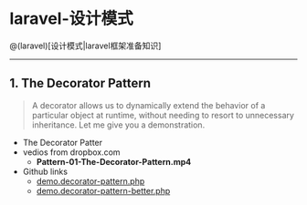 # laravel-设计模式

@(laravel)[设计模式|laravel框架准备知识]

------
## 1. The Decorator Pattern

> A decorator allows us to dynamically extend the behavior of a particular object at runtime, without needing to resort to unnecessary inheritance. Let me give you a demonstration.

- The Decorator Patter
- vedios from dropbox.com
    - **Pattern-01-The-Decorator-Pattern.mp4**
- Github links
    - [demo.decorator-pattern.php][demo.decorator-pattern.php]
    - [demo.decorator-pattern-better.php][demo.decorator-pattern-better.php]

[demo.decorator-pattern.php]:https://github.com/hackingangle/design-patterns/blob/master/demo.decorator-pattern.php
[demo.decorator-pattern-better.php]:https://github.com/hackingangle/design-patterns/blob/master/demo.decorator-pattern-better.php
